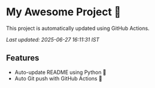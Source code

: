# My Awesome Project 🚀

This project is automatically updated using GitHub Actions.

_Last updated: 2025-06-27 16:11:31 IST_

## Features
- Auto-update README using Python 🐍
- Auto Git push with GitHub Actions 🤖
